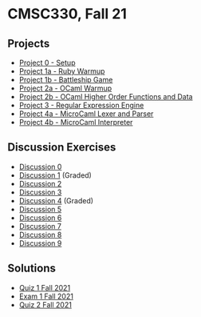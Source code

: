 # CMSC330, Fall 21

## Projects

* [Project 0 - Setup](./project0)
* [Project 1a - Ruby Warmup](./project1a)
* [Project 1b - Battleship Game](./project1b)
* [Project 2a - OCaml Warmup](./project2a)
* [Project 2b - OCaml Higher Order Functions and Data](./project2b)
* [Project 3 - Regular Expression Engine](./project3)
* [Project 4a - MicroCaml Lexer and Parser](./project4a)
* [Project 4b - MicroCaml Interpreter](./project4b)
## Discussion Exercises

* [Discussion 0](./discussions/Disc%200.pdf)
* [Discussion 1](./discussions/disc1) (Graded)
* [Discussion 2](./discussions/disc2)
* [Discussion 3](./discussions/disc3)
* [Discussion 4](./discussions/disc4) (Graded)
* [Discussion 5](./discussions/disc5)
* [Discussion 6](./discussions/disc6)
* [Discussion 7](./discussions/disc7)
* [Discussion 8](./discussions/disc8)
* [Discussion 9](./discussions/disc9)
## Solutions

* [Quiz 1 Fall 2021](./solutions/quiz1fall21solns.pdf)
* [Exam 1 Fall 2021](./solutions/exam1fall21solns.pdf)
* [Quiz 2 Fall 2021](./solutions/quiz2fall21solns.pdf)
